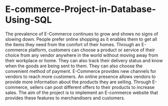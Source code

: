 # E-commerce-Project-in-Database-Using-SQL

The prevalence of E-Commerce continues to grow and shows no signs of slowing down. People prefer
online shopping as it enables them to get all the items they need from the comfort of their homes.
Through an E-commerce platform, customers can choose a product or service of their choice from any
vendor anywhere in the world without moving away from their workplace or home. They can also track
their delivery status and know when the goods are being sent to them. They can also choose the convenient
method of payment.
E-Commerce provides new channels for vendors to reach more customers. An online presence allows vendors
to provide more information about the products they are selling. Through E-commerce, sellers can
post different offers to their products to increase sales.
The aim of the project is to implement an E-commerce website that provides these features to merchandisers
and customers.
